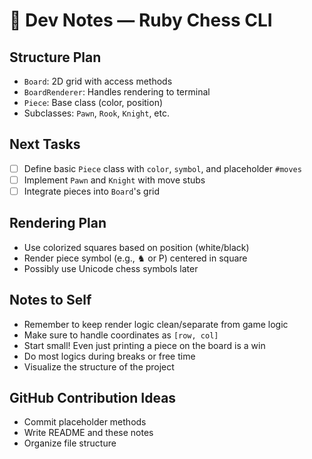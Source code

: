 # 🧪 Dev Notes — Ruby Chess CLI

## Structure Plan

- `Board`: 2D grid with access methods
- `BoardRenderer`: Handles rendering to terminal
- `Piece`: Base class (color, position)
- Subclasses: `Pawn`, `Rook`, `Knight`, etc.

## Next Tasks

- [ ] Define basic `Piece` class with `color`, `symbol`, and placeholder `#moves`
- [ ] Implement `Pawn` and `Knight` with move stubs
- [ ] Integrate pieces into `Board`'s grid

## Rendering Plan

- Use colorized squares based on position (white/black)
- Render piece symbol (e.g., ♞ or P) centered in square
- Possibly use Unicode chess symbols later

## Notes to Self

- Remember to keep render logic clean/separate from game logic
- Make sure to handle coordinates as `[row, col]`
- Start small! Even just printing a piece on the board is a win
- Do most logics during breaks or free time
- Visualize the structure of the project

## GitHub Contribution Ideas

- Commit placeholder methods
- Write README and these notes
- Organize file structure
